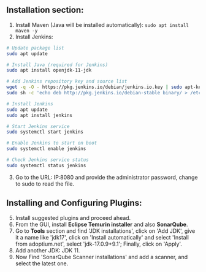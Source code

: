 ## Installation section:
1) Install Maven (Java will be installed automatically): `sudo apt install maven -y`
2) Install Jenkins:
```bash
# Update package list
sudo apt update

# Install Java (required for Jenkins)
sudo apt install openjdk-11-jdk

# Add Jenkins repository key and source list
wget -q -O - https://pkg.jenkins.io/debian/jenkins.io.key | sudo apt-key add -
sudo sh -c 'echo deb http://pkg.jenkins.io/debian-stable binary/ > /etc/apt/sources.list.d/jenkins.list'

# Install Jenkins
sudo apt update
sudo apt install jenkins

# Start Jenkins service
sudo systemctl start jenkins

# Enable Jenkins to start on boot
sudo systemctl enable jenkins

# Check Jenkins service status
sudo systemctl status jenkins
```
3) Go to the URL: IP:8080 and provide the administrator password, change to sudo to read the file.


## Installing and Configuring Plugins:
5) Install suggested plugins and proceed ahead.
6) From the GUI, install **Eclipse Temurin installer** and also **SonarQube**.
7) Go to **Tools** section and find 'JDK installations', click on 'Add JDK', give it a name like 'jdk17', click on 'Install automatically' and select 'Install from adoptium.net', select 'jdk-17.0.9+9.1'; Finally, click on 'Apply'.
8) Add another JDK: JDK 11.
9) Now Find 'SonarQube Scanner installations' and add a scanner, and select the latest one.

